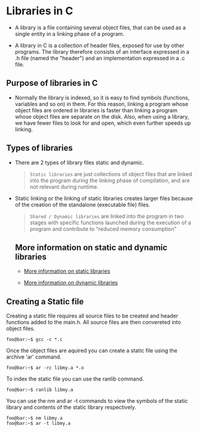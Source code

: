 # Libraries in C
- A library is a file containing several object files, that can be used as a single entity in a linking phase of a program. 

- A library in C is a collection of header files, exposed for use by other programs. The library therefore consists of an interface expressed in a .h file (named the "header") and an implementation expressed in a .c file.

## Purpose of libraries in C
- Normally the library is indexed, so it is easy to find symbols (functions, variables and so on) in them. For this reason, linking a program whose object files are ordered in libraries is faster than linking a program whose object files are separate on the disk. Also, when using a library, we have fewer files to look for and open, which even further speeds up linking.

## Types of libraries
- There are 2 types of library files static and dynamic.

    >  ```Static libraries``` are just collections of object files that are linked into the program during the linking phase of compilation, and are not relevant during runtime.

- Static linking or the linking of static libraries creates larger files because of the creation of the standalone (executable file) files.


    > ```Shared / Dynamic libraries``` are linked into the program in two stages with specific functions launched during the execution of a program and contribute to “reduced memory consumption”

    ## More information on static and dynamic libraries
    - [More information on static libraries](https://medium.com/@704/static-libraries-in-c-378e837c6a52#:~:text=Two%20types%20of%20libraries%20in,are%20linked%20in%20two%20stages.)

    - [More information on dynamic libraries](https://www.linkedin.com/pulse/creating-using-dynamic-libraries-c-jhojan-david-cera-restrepo/?trk=public_profile_article_view)

## Creating a Static file
Creating a static file requires all source files to be created and header functions added to the main.h. All source files are then convereted into object files. 

```shell
foo@bar:~$ gcc -c *.c
```

Once the object files are aquired you can create a static file using the archive 'ar' command.

```shell
foo@bar:~$ ar -rc libmy.a *.o
```

To index the static file you can use the ranlib command.

```shell
foo@bar:~$ ranlib libmy.a
```

You can use the nm and ar -t commands to view the symbols of the static library and contents of the static library respectively.

```shell
foo@bar:~$ nm libmy.a 
foo@bar:~$ ar -t libmy.a
```
